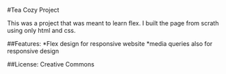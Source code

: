 #Tea Cozy Project

This was a project that was meant to learn flex.  I built the page from scrath using only html and css. 

##Features:
*Flex design for responsive website
*media queries also for responsive design

##License:
Creative Commons